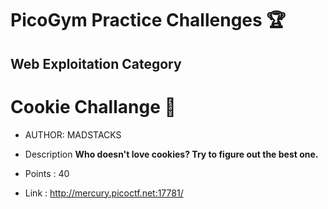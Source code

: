 # PicoGym Practice Challenges 🏆

## Web Exploitation Category

# Cookie Challange 🍪

- AUTHOR: MADSTACKS

- Description
  **Who doesn't love cookies? Try to figure out the best one.** 
  
- Points : 40
  
- Link : http://mercury.picoctf.net:17781/
